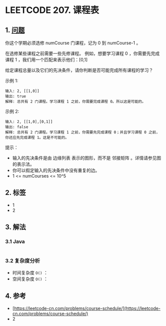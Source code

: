 # LEETCODE 207. 课程表

## 1. [问题](https://leetcode-cn.com/problems/course-schedule/)

你这个学期必须选修 numCourse 门课程，记为 0 到 numCourse-1 。

在选修某些课程之前需要一些先修课程。 例如，想要学习课程 0 ，你需要先完成课程 1 ，我们用一个匹配来表示他们：\[0,1]

给定课程总量以及它们的先决条件，请你判断是否可能完成所有课程的学习？

示例 1:

```
输入: 2, [[1,0]] 
输出: true
解释: 总共有 2 门课程。学习课程 1 之前，你需要完成课程 0。所以这是可能的。
```

示例 2:

```
输入: 2, [[1,0],[0,1]]
输出: false
解释: 总共有 2 门课程。学习课程 1 之前，你需要先完成​课程 0；并且学习课程 0 之前，你还应先完成课程 1。这是不可能的。
```

提示：

* 输入的先决条件是由 边缘列表 表示的图形，而不是 邻接矩阵 。详情请参见图的表示法。 
* 你可以假定输入的先决条件中没有重复的边。 
* 1 <= numCourses <= 10^5

## 2. 标签

* 1
* 2

## 3. 解法

### 3.1 Java

```java
```

### 3.2 复杂度分析

* 时间复杂度 `O()` ：
* 空间复杂度 `O()` ：

## 4. 参考

* [https://leetcode-cn.com/problems/course-schedule/](https://leetcode-cn.com/problems/course-schedule/)
* 2
